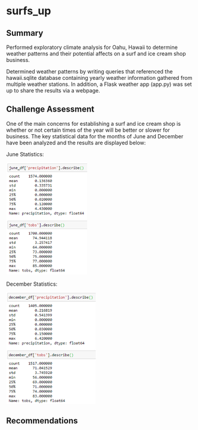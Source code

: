 # surfs_up

## Summary
Performed exploratory climate analysis for Oahu, Hawaii to determine weather patterns and their potential affects on a surf and ice cream shop business. 

Determined weather patterns by writing queries that referenced the hawaii.sqlite database containing yearly weather information gathered from multiple weather stations. In addition, a Flask weather app (app.py) was set up to share the results via a webpage. 

## Challenge Assessment
One of the main concerns for establishing a surf and ice cream shop is whether or not certain times of the year will be better or slower for business. The key statistical data for the months of June and December have been analyzed and the results are displayed below:

June Statistics: 

<img src="analysis/june_stats.PNG" height="300">

December Statistics:

<img src="analysis/december_stats.PNG" height="300">

## Recommendations

